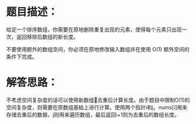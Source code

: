 # 题目描述：

给定一个排序数组，你需要在原地删除重复出现的元素，使得每个元素只出现一次，返回移除后数组的新长度。

不要使用额外的数组空间，你必须在原地修改输入数组并在使用 O(1) 额外空间的条件下完成。

# 解答思路：
不考虑空间复杂度的话可以使用新数组去重后计算长度。由于题目中限制O(1)的空间复杂度，则需要在原数组基础上进行计算。使用两个指针i和j，nums[i]用来存储去重后的数据，j则用来遍历数组，最后返回i+1则为去重后的数组长度。
